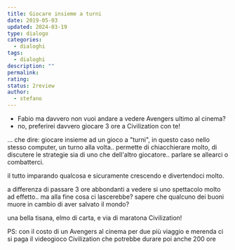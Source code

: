 ```yaml
---
title: Giocare insieme a turni
date: 2019-05-03
updated: 2024-03-19
type: dialogo
categories:
  - dialoghi
tags:
  - dialoghi
description: ""
permalink: 
rating: 
status: 2review
author:
  - stefano
---
```


- Fabio ma davvero non vuoi andare a vedere Avengers ultimo al cinema?
- no, preferirei davvero giocare 3 ore a Civilization con te!

... che dire: giocare insieme ad un gioco a "turni", in questo caso nello stesso computer, un turno alla volta.. permette di chiacchierare molto, di discutere le strategie sia di uno che dell'altro giocatore.. parlare se allearci o combatterci.

il tutto imparando qualcosa e sicuramente crescendo e divertendoci molto.

a differenza di passare 3 ore abbondanti a vedere si uno spettacolo molto ad effetto.. ma alla fine cosa ci lascerebbe? sapere che qualcuno dei buoni muore in cambio di aver salvato il mondo?

una bella tisana, elmo di carta, e via di maratona Civilization!

PS: con il costo di un Avengers al cinema per due più viaggio e merenda ci si paga il videogioco Civilization che potrebbe durare poi anche 200 ore
